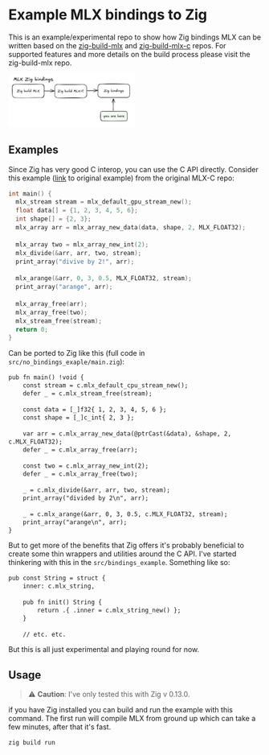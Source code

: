 # Example MLX bindings to Zig

This is an example/experimental repo to show how Zig bindings MLX can be written based on the [zig-build-mlx](https://github.com/ErikKaum/zig-build-mlx) and [zig-build-mlx-c](https://github.com/ErikKaum/zig-build-mlx-c) repos. For supported features and more details on the build process please visit the zig-build-mlx repo.

<img src="https://github.com/erikkaum/example-zig-mlx-bindings/blob/main/assets/bindings.png" width=50% height=50%>

## Examples

Since Zig has very good C interop, you can use the C API directly. Consider this example ([link](https://github.com/ml-explore/mlx-c/blob/main/examples/example.c) to original example) from the original MLX-C repo:

```C
int main() {
  mlx_stream stream = mlx_default_gpu_stream_new();
  float data[] = {1, 2, 3, 4, 5, 6};
  int shape[] = {2, 3};
  mlx_array arr = mlx_array_new_data(data, shape, 2, MLX_FLOAT32);

  mlx_array two = mlx_array_new_int(2);
  mlx_divide(&arr, arr, two, stream);
  print_array("divive by 2!", arr);

  mlx_arange(&arr, 0, 3, 0.5, MLX_FLOAT32, stream);
  print_array("arange", arr);

  mlx_array_free(arr);
  mlx_array_free(two);
  mlx_stream_free(stream);
  return 0;
}
```

Can be ported to Zig like this (full code in `src/no_bindings_exaple/main.zig`):
```zig
pub fn main() !void {
    const stream = c.mlx_default_cpu_stream_new();
    defer _ = c.mlx_stream_free(stream);

    const data = [_]f32{ 1, 2, 3, 4, 5, 6 };
    const shape = [_]c_int{ 2, 3 };

    var arr = c.mlx_array_new_data(@ptrCast(&data), &shape, 2, c.MLX_FLOAT32);
    defer _ = c.mlx_array_free(arr);

    const two = c.mlx_array_new_int(2);
    defer _ = c.mlx_array_free(two);

    _ = c.mlx_divide(&arr, arr, two, stream);
    print_array("divided by 2\n", arr);

    _ = c.mlx_arange(&arr, 0, 3, 0.5, c.MLX_FLOAT32, stream);
    print_array("arange\n", arr);
}
```

But to get more of the benefits that Zig offers it's probably beneficial to create some thin wrappers and utilities around the C API. I've started thinkering with this in the `src/bindings_example`. Something like so: 

```zig
pub const String = struct {
    inner: c.mlx_string,

    pub fn init() String {
        return .{ .inner = c.mlx_string_new() };
    }

    // etc. etc.
```

But this is all just experimental and playing round for now.

## Usage

> ⚠️ **Caution**: I've only tested this with Zig v 0.13.0.

if you have Zig installed you can build and run the example with this command. The first run will compile MLX from ground up which can take a few minutes, after that it's fast.

```bash
zig build run
```